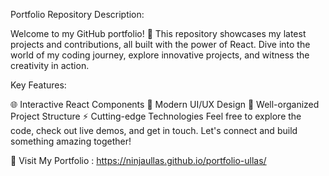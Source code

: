 Portfolio Repository Description:

Welcome to my GitHub portfolio! 🚀 This repository showcases my latest projects and contributions, all built with the power of React. Dive into the world of my coding journey, explore innovative projects, and witness the creativity in action.

Key Features:

🌐 Interactive React Components
🚀 Modern UI/UX Design
📂 Well-organized Project Structure
⚡️ Cutting-edge Technologies
Feel free to explore the code, check out live demos, and get in touch. Let's connect and build something amazing together!

🔗 Visit My Portfolio : https://ninjaullas.github.io/portfolio-ullas/



